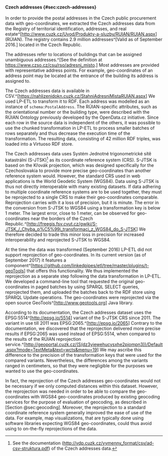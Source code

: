 #### Czech addresses {#sec:czech-addresses}

In order to provide the postal addresses in the Czech public procurement data with geo-coordinates, we extracted the Czech addresses data from the Registry of territorial identification, addresses, and real estate^[<http://www.cuzk.cz/Uvod/Produkty-a-sluzby/RUIAN/RUIAN.aspx>] (RÚIAN).
The registry contains 2.9 million addresses^[Valid as of September 2016.] located in the Czech Republic.
<!-- Each address is linked to one of the Czech municipalities. -->
The addresses refer to locations of buildings that can be assigned unambiguous addresses.^[See the definition at <https://www.czso.cz/csu/rso/adresni_misto>.]
Most addresses are provided with representative address points.
For example, geo-coordinates of an address point may be located at the entrance of the building its address is assigned to.

The Czech addresses data is available in CSV.^[<https://nahlizenidokn.cuzk.cz/StahniAdresniMistaRUIAN.aspx>]
We used LP-ETL to transform it to RDF.
Each address was modelled as an instance of `schema:PostalAddress`.
The RÚIAN-specific attributes, such as the orientational number or the building type, were described with the RÚIAN Ontology previously developed by the OpenData.cz initiative.
Since each row in the source data is independent of the others, it was possible to use the chunked transformation in LP-ETL to process smaller batches of rows separately and thus decrease the execution time of the transformation.
The resulting data, consisting of 42 million RDF triples, was loaded into a Virtuoso RDF store. 

The Czech addresses data uses Systém Jednotné trigonometrické sítě katastrální (S-JTSK)[^S-JTSK] as its coordinate reference system (CRS).
S-JTSK is based on the Křovák projection, which was designed specifically for the Czechoslovakia to provide more precise geo-coordinates than another reference system would.
However, the standard CRS used in web applications is the World Geodetic System (WGS84).
Data using S-JTSK is thus not directly interoperable with many existing datasets.
If data adhering to multiple coordinate reference systems are to be used together, they must be reprojected to a single CRS to make their geo-coordinates comparable.
Reprojection carries with it a loss of precision, but it is minute.
The error in the conversion from S-JTSK to WGS84 using a transformation key is below 1 meter.
The largest error, close to 1 meter, can be observed for geo-coordinates near the borders of the Czech Republic.^[<http://freegis.fsv.cvut.cz/gwiki/S-JTSK_/_Chyba_p%C5%99i_transformaci_z_WGS84_do_S-JTSK>]
We therefore decided to trade this minor loss in precision for increased interoperability and reprojected S-JTSK to WGS84.

At the time the data was transformed (September 2016) LP-ETL did not support reprojection of geo-coordinates.
In its current version (as of September 2017) it features a component^[<https://github.com/linkedpipes/etl/tree/master/plugins/t-geoTools>] that offers this functionality. 
We thus implemented the reprojection as a separate step following the data transformation in LP-ETL.
We developed a command-line tool that requested the original geo-coordinates in paged batches by using SPARQL SELECT queries, reprojected them, and uploaded the batches back to the RDF store using SPARQL Update operations.
The geo-coordinates were reprojected via the open source GeoTools^[<http://www.geotools.org>] Java library.

According to its documentation, the Czech addresses dataset uses the EPSG:5514^[<http://epsg.io/5514>] variant of the S-JTSK CRS since 2011. 
The variant in use till 2011 was EPSG:2065.^[<http://epsg.io/2065>]
Contrary to the documentation, we discovered that the reprojection delivered more precise results if EPSG:2065 was used instead of EPSG:5514, when compared to the results of the RÚIAN reprojection service.^[<http://geoportal.cuzk.cz/(S(dz3yiewehucysxhe2piompn3))/Default.aspx?mode=TextMeta&text=wcts&menu=19>]
We may ascribe this difference to the precision of the transformation keys that were used for the compared variants.
Nevertheless, the differences among the variants ranged in centimeters, so that they were negligible for the purposes we wanted to use the geo-coordinates.

In fact, the reprojection of the Czech addresses geo-coordinates would not be necessary if we only computed distances within this dataset.
However, the reprojection was needed in order to be able to compare the geo-coordinates with WGS84 geo-coordinates produced by existing geocoding services for the purpose of evaluation of geocoding, as described in [Section @sec:geocoding].
Moreover, the reprojection to a standard coordinate reference system generally improved the ease of use of the data.
For example, map visualizations, that are typically done using software libraries expecting WGS84 geo-coordinates, could thus avoid using to on-the-fly reprojections of the data. 

[^S-JTSK]: See the documentation (<http://vdp.cuzk.cz/vymenny_format/csv/ad-csv-struktura.pdf>) of the Czech addresses data.
